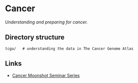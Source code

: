 # Cancer

_Understanding and preparing for cancer._

## Directory structure
```
tcga/   # understanding the data in The Cancer Genome Atlas
```

## Links
- [Cancer Moonshot Seminar Series](https://www.youtube.com/playlist?list=PLaXJeOudgf63Kz5ZiUaYItx0JaI4_YwLL)
